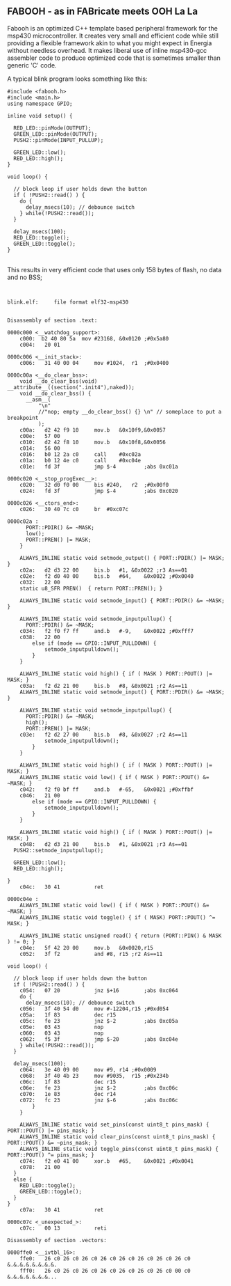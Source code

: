 FABOOH - as in FABricate meets OOH La La
----------------------------------------
Fabooh is an optimized C++ template based peripheral framework for the
msp430 microcontroller.  It creates very small and efficient code while
still providing a flexible framework akin to what you might expect in
Energia without needless overhead.  It makes liberal use of inline
msp430-gcc assembler code to produce optimized code that is sometimes
smaller than generic 'C' code.

A typical blink program looks something like this:

<pre>
<code>#include &lt;fabooh.h>
#include &lt;main.h>
using namespace GPIO;

inline void setup() {

  RED_LED::pinMode(OUTPUT);
  GREEN_LED::pinMode(OUTPUT);
  PUSH2::pinMode(INPUT_PULLUP);

  GREEN_LED::low();
  RED_LED::high();
}

void loop() {
  
  // block loop if user holds down the button
  if ( !PUSH2::read() ) {
    do {
      delay_msecs(10); // debounce switch
    } while(!PUSH2::read());
  }

  delay_msecs(100);
  RED_LED::toggle();
  GREEN_LED::toggle();
}
</code>
</pre>

This results in very efficient code that uses only 158 bytes of flash, no data and no BSS;

<pre>
<code>

blink.elf:     file format elf32-msp430


Disassembly of section .text:

0000c000 <__watchdog_support>:
    c000:  b2 40 80 5a 	mov	#23168,	&0x0120	;#0x5a80
    c004:	20 01 

0000c006 <__init_stack>:
    c006:	31 40 00 04 	mov	#1024,	r1	;#0x0400

0000c00a <__do_clear_bss>:
    void __do_clear_bss(void) __attribute__((section(".init4"),naked));
    void __do_clear_bss() {
      __asm__(
          "\n"
          //"nop; empty __do_clear_bss() {} \n" // someplace to put a breakpoint
          );
    c00a:	d2 42 f9 10 	mov.b	&0x10f9,&0x0057	
    c00e:	57 00 
    c010:	d2 42 f8 10 	mov.b	&0x10f8,&0x0056	
    c014:	56 00 
    c016:	b0 12 2a c0 	call	#0xc02a	
    c01a:	b0 12 4e c0 	call	#0xc04e	
    c01e:	fd 3f       	jmp	$-4      	;abs 0xc01a

0000c020 <__stop_progExec__>:
    c020:	32 d0 f0 00 	bis	#240,	r2	;#0x00f0
    c024:	fd 3f       	jmp	$-4      	;abs 0xc020

0000c026 <__ctors_end>:
    c026:	30 40 7c c0 	br	#0xc07c	

0000c02a <setup()>:
      PORT::PDIR() &= ~MASK;
      low();
      PORT::PREN() |= MASK;
    }

    ALWAYS_INLINE static void setmode_output() { PORT::PDIR() |= MASK; }
    c02a:	d2 d3 22 00 	bis.b	#1,	&0x0022	;r3 As==01
    c02e:	f2 d0 40 00 	bis.b	#64,	&0x0022	;#0x0040
    c032:	22 00 
    static u8_SFR PREN()  { return PORT::PREN(); }

    ALWAYS_INLINE static void setmode_input() { PORT::PDIR() &= ~MASK; }

    ALWAYS_INLINE static void setmode_inputpullup() {
      PORT::PDIR() &= ~MASK;
    c034:	f2 f0 f7 ff 	and.b	#-9,	&0x0022	;#0xfff7
    c038:	22 00 
        else if (mode == GPIO::INPUT_PULLDOWN) {
            setmode_inputpulldown();
        }
    }

    ALWAYS_INLINE static void high() { if ( MASK ) PORT::POUT() |= MASK; }
    c03a:	f2 d2 21 00 	bis.b	#8,	&0x0021	;r2 As==11
    ALWAYS_INLINE static void setmode_input() { PORT::PDIR() &= ~MASK; }

    ALWAYS_INLINE static void setmode_inputpullup() {
      PORT::PDIR() &= ~MASK;
      high();
      PORT::PREN() |= MASK;
    c03e:	f2 d2 27 00 	bis.b	#8,	&0x0027	;r2 As==11
            setmode_inputpulldown();
        }
    }

    ALWAYS_INLINE static void high() { if ( MASK ) PORT::POUT() |= MASK; }
    ALWAYS_INLINE static void low() { if ( MASK ) PORT::POUT() &= ~MASK; }
    c042:	f2 f0 bf ff 	and.b	#-65,	&0x0021	;#0xffbf
    c046:	21 00 
        else if (mode == GPIO::INPUT_PULLDOWN) {
            setmode_inputpulldown();
        }
    }

    ALWAYS_INLINE static void high() { if ( MASK ) PORT::POUT() |= MASK; }
    c048:	d2 d3 21 00 	bis.b	#1,	&0x0021	;r3 As==01
  PUSH2::setmode_inputpullup();

  GREEN_LED::low();
  RED_LED::high();

}
    c04c:	30 41       	ret			

0000c04e <loop()>:
    ALWAYS_INLINE static void low() { if ( MASK ) PORT::POUT() &= ~MASK; }
    ALWAYS_INLINE static void toggle() { if ( MASK) PORT::POUT() ^= MASK; }

    ALWAYS_INLINE static unsigned read() { return (PORT::PIN() & MASK ) != 0; }
    c04e:	5f 42 20 00 	mov.b	&0x0020,r15	
    c052:	3f f2       	and	#8,	r15	;r2 As==11

void loop() {
  
  // block loop if user holds down the button
  if ( !PUSH2::read() ) {
    c054:	07 20       	jnz	$+16     	;abs 0xc064
    do {
      delay_msecs(10); // debounce switch
    c056:	3f 40 54 d0 	mov	#-12204,r15	;#0xd054
    c05a:	1f 83       	dec	r15		
    c05c:	fe 23       	jnz	$-2      	;abs 0xc05a
    c05e:	03 43       	nop			
    c060:	03 43       	nop			
    c062:	f5 3f       	jmp	$-20     	;abs 0xc04e
    } while(!PUSH2::read());
  }

  delay_msecs(100);
    c064:	3e 40 09 00 	mov	#9,	r14	;#0x0009
    c068:	3f 40 4b 23 	mov	#9035,	r15	;#0x234b
    c06c:	1f 83       	dec	r15		
    c06e:	fe 23       	jnz	$-2      	;abs 0xc06c
    c070:	1e 83       	dec	r14		
    c072:	fc 23       	jnz	$-6      	;abs 0xc06c
        }
    }

    ALWAYS_INLINE static void set_pins(const uint8_t pins_mask) { PORT::POUT() |= pins_mask; }
    ALWAYS_INLINE static void clear_pins(const uint8_t pins_mask) { PORT::POUT() &= ~pins_mask; }
    ALWAYS_INLINE static void toggle_pins(const uint8_t pins_mask) { PORT::POUT() ^= pins_mask; }
    c074:	f2 e0 41 00 	xor.b	#65,	&0x0021	;#0x0041
    c078:	21 00 
  }
  else {
    RED_LED::toggle();
    GREEN_LED::toggle();
  }
}
    c07a:	30 41       	ret			

0000c07c <_unexpected_>:
    c07c:	00 13       	reti			

Disassembly of section .vectors:

0000ffe0 <__ivtbl_16>:
    ffe0:	26 c0 26 c0 26 c0 26 c0 26 c0 26 c0 26 c0 26 c0     &.&.&.&.&.&.&.&.
    fff0:	26 c0 26 c0 26 c0 26 c0 26 c0 26 c0 26 c0 00 c0     &.&.&.&.&.&.&...
</code>
</pre>
